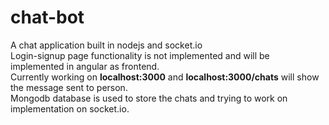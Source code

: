# chat-bot
A chat application built in nodejs and socket.io
<br/>
Login-signup page functionality is not implemented and will be implemented in angular as frontend.
<br/>
Currently working on **localhost:3000** and **localhost:3000/chats** will show the message sent to person.
<br/>
Mongodb database is used to store the chats and trying to work on implementation on socket.io.

